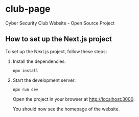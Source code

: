 # club-page
Cyber Security Club Website - Open Source Project

## How to set up the Next.js project

To set up the Next.js project, follow these steps:

1. Install the dependencies:
    ```
    npm install
    ```

2. Start the development server:
    ```
    npm run dev
    ```

   Open the project in your browser at [http://localhost:3000](http://localhost:3000).

   You should now see the homepage of the website.
